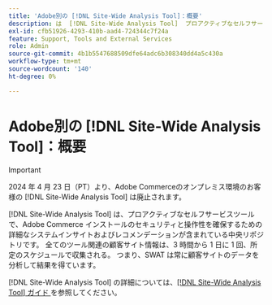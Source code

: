 ```yaml
---
title: 'Adobe別の [!DNL Site-Wide Analysis Tool]：概要'
description: は  [!DNL Site-Wide Analysis Tool]  プロアクティブなセルフサービスツールで、Adobe Commerce インストールのセキュリティと操作性を確保するための詳細なシステムインサイトおよびレコメンデーションが含まれている中央リポジトリです。 全てのツール関連の顧客サイト情報は、3 時間から 1 日に 1 回、所定のスケジュールで収集される。 つまり、SWAT は常に顧客サイトのデータを分析して結果を得ています。
exl-id: cfb51926-4293-410b-aad4-724344c7f24a
feature: Support, Tools and External Services
role: Admin
source-git-commit: 4b1b5547688509dfe64adc6b308340dd4a5c430a
workflow-type: tm+mt
source-wordcount: '140'
ht-degree: 0%

---
```


# Adobe別の [!DNL Site-Wide Analysis Tool]：概要

>[!IMPORTANT]
>
>2024 年 4 月 23 日（PT）より、Adobe Commerceのオンプレミス環境のお客様の [!DNL Site-Wide Analysis Tool] は廃止されます。

[!DNL Site-Wide Analysis Tool] は、プロアクティブなセルフサービスツールで、Adobe Commerce インストールのセキュリティと操作性を確保するための詳細なシステムインサイトおよびレコメンデーションが含まれている中央リポジトリです。 全てのツール関連の顧客サイト情報は、3 時間から 1 日に 1 回、所定のスケジュールで収集される。 つまり、SWAT は常に顧客サイトのデータを分析して結果を得ています。

[!DNL Site-Wide Analysis Tool] の詳細については、[[!DNL Site-Wide Analysis Tool]  ガイド ](https://experienceleague.adobe.com/docs/commerce-operations/tools/site-wide-analysis-tool/intro.html?lang=ja) を参照してください。
